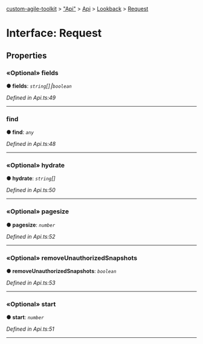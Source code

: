 [custom-agile-toolkit](../README.md) > ["Api"](../modules/_api_.md) > [Api](../modules/_api_.api.md) > [Lookback](../modules/_api_.api.lookback.md) > [Request](../interfaces/_api_.api.lookback.request.md)



# Interface: Request


## Properties
<a id="fields"></a>

### «Optional» fields

**●  fields**:  *`string`[]⎮`boolean`* 

*Defined in Api.ts:49*





___

<a id="find"></a>

###  find

**●  find**:  *`any`* 

*Defined in Api.ts:48*





___

<a id="hydrate"></a>

### «Optional» hydrate

**●  hydrate**:  *`string`[]* 

*Defined in Api.ts:50*





___

<a id="pagesize"></a>

### «Optional» pagesize

**●  pagesize**:  *`number`* 

*Defined in Api.ts:52*





___

<a id="removeunauthorizedsnapshots"></a>

### «Optional» removeUnauthorizedSnapshots

**●  removeUnauthorizedSnapshots**:  *`boolean`* 

*Defined in Api.ts:53*





___

<a id="start"></a>

### «Optional» start

**●  start**:  *`number`* 

*Defined in Api.ts:51*





___


